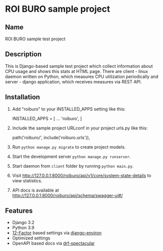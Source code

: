 # ROI BURO sample project

## Name
ROI BURO sample test project

## Description
This is Django-based sample test project which collect information about CPU usage and shows this stats at HTML page.
There are client - linux daemon written on Python, which measures CPU utilization periodically and server - django application, which receives measures via REST API.

## Installation

1. Add "roiburo" to your INSTALLED_APPS setting like this:

    INSTALLED_APPS = [
        ...
        'roiburo',
    ]

2. Include the sample project URLconf in your project urls.py like this:

    path('roiburo/', include('roiburo.urls')),

3. Run ``python manage.py migrate`` to create project models.

4. Start the development server ``python manage.py runserver``.

5. Start daemon from ``client`` folder by running ``python main.py``.

6. Visit http://127.0.0.1:8000/roiburo/api/v1/core/system-state-details to view statistics.

7. API docs is available at http://127.0.0.1:8000/roiburo/api/schema/swagger-ui#/

## Features

-   Django 3.2
-   Python 3.9
-   [12-Factor](http://12factor.net/) based settings via [django-environ](https://github.com/joke2k/django-environ)
-   Optimized settings
-   OpenAPI based docs via [drf-spectacular](https://github.com/tfranzel/drf-spectacular)